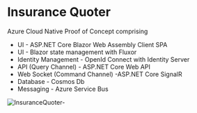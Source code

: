 # Insurance Quoter
Azure Cloud Native Proof of Concept comprising 
- UI - ASP.NET Core Blazor Web Assembly Client SPA 
- UI - Blazor state management with Fluxor
- Identity Management - OpenId Connect with Identity Server
- API (Query Channel) - ASP.NET Core Web API
- Web Socket (Command Channel) -ASP.NET Core SignalR
- Database - Cosmos Db 
- Messaging - Azure Service Bus


![InsuranceQuoter-](https://user-images.githubusercontent.com/8544425/124329157-df172700-db82-11eb-9b1d-a0174977657e.png)




